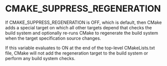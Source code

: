   

# CMAKE_SUPPRESS_REGENERATION  
If CMAKE_SUPPRESS_REGENERATION is OFF, which is default, then CMake
adds a special target on which all other targets depend that checks the build
system and optionally re-runs CMake to regenerate the build system when
the target specification source changes.  

If this variable evaluates to ON at the end of the top-level
CMakeLists.txt file, CMake will not add the regeneration target to the
build system or perform any build system checks.  

